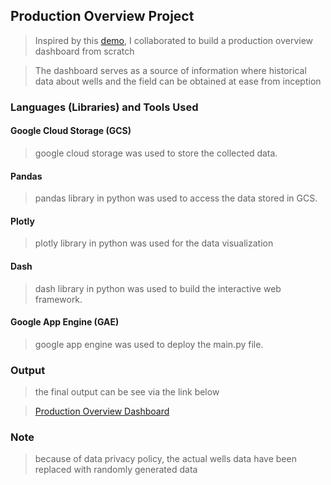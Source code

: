 ## Production Overview Project

> Inspired by this [demo](https://dash.gallery/ddk-oil-and-gas-demo/), I collaborated to build a production overview dashboard from scratch

> The dashboard serves as a source of information where historical data about wells and the field can be obtained at ease from inception

### Languages (Libraries) and Tools Used

#### Google Cloud Storage (GCS)

> google cloud storage was used to store the collected data.

#### Pandas

> pandas library in python was used to access the data stored in GCS.

#### Plotly 

> plotly library in python was used for the data visualization 

#### Dash

> dash library in python was used to build the interactive web framework.

#### Google App Engine (GAE)

> google app engine was used to deploy the main.py file.

### Output

> the final output can be see via the link below

> [Production Overview Dashboard](https://dummy-production-overview.nw.r.appspot.com/)

### Note

> because of data privacy policy, the actual wells data have been replaced with randomly generated data
